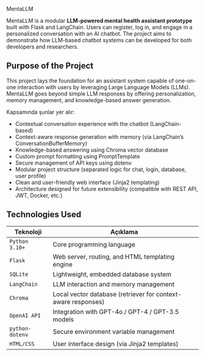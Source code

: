 MentaLLM

MentaLLM is a modular **LLM-powered mental health assistant prototype** built with Flask and LangChain.
Users can register, log in, and engage in a personalized conversation with an AI chatbot.
The project aims to demonstrate how LLM-based chatbot systems can be developed for both developers and researchers.

## Purpose of the Project

This project lays the foundation for an assistant system capable of one-on-one interaction with users by leveraging Large Language Models (LLMs).
MentaLLM goes beyond simple LLM responses by offering personalization, memory management, and knowledge-based answer generation.

Kapsamında şunlar yer alır:
- Contextual conversation experience with the chatbot (LangChain-based)
- Context-aware response generation with memory (via LangChain’s ConversationBufferMemory)
- Knowledge-based answering using Chroma vector database
- Custom prompt formatting using PromptTemplate
- Secure management of API keys using dotenv
- Modular project structure (separated logic for chat, login, database, user profile)
- Clean and user-friendly web interface (Jinja2 templating)
- Architecture designed for future extensibility (compatible with REST API, JWT, Docker, etc.)

## Technologies Used

| Teknoloji        | Açıklama |
|------------------|----------|
| `Python 3.10+`   | Core programming language |
| `Flask`          | Web server, routing, and HTML templating engine |
| `SQLite`         | Lightweight, embedded database system |
| `LangChain`      | LLM interaction and memory management |
| `Chroma`         | Local vector database (retriever for context-aware responses) |
| `OpenAI API`     | Integration with GPT-4o / GPT-4 / GPT-3.5 models |
| `python-dotenv`  | Secure environment variable management|
| `HTML/CSS`       | User interface design (via Jinja2 templates) |
